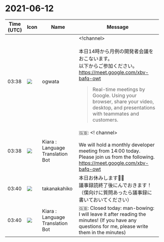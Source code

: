 # 2021-06-12

|Time (UTC)|Icon|Name|Message|
|---|---|---|---|
|03:38|![](https://avatars.slack-edge.com/2019-11-22/845042642576_070441337abaca9fb7b3_72.png)|ogwata|<!channel><br><br>本日14時から月例の開発者会議をおこないます。<br>以下からご参加ください。<br><https://meet.google.com/xbv-bafq-owt><br><blockquote>Real-time meetings by Google. Using your browser, share your video, desktop, and presentations with teammates and customers.</blockquote>|
|03:38|![](https://avatars.slack-edge.com/2021-03-01/1807880975282_5c8ad89e782096649baa_72.png)|Kiara : Language Translation Bot|🇬🇧: &lt;! channel&gt;<br><br>We will hold a monthly developer meeting from 14:00 today.<br>Please join us from the following.<br><https://meet.google.com/xbv-bafq-owt>|
|03:40|![](https://secure.gravatar.com/avatar/0479057e04d0dbef40692b5f171f60e4.jpg?s=72&d=https%3A%2F%2Fa.slack-edge.com%2Fdf10d%2Fimg%2Favatars%2Fava_0015-72.png)|takanakahiko|本日お休みします🙇‍♂️<br>議事録読終了後にんでおきます！（僕向けに質問あったら議事録に書いておいてください）|
|03:40|![](https://avatars.slack-edge.com/2021-03-01/1807880975282_5c8ad89e782096649baa_72.png)|Kiara : Language Translation Bot|🇬🇧: Closed today: man-bowing:<br>I will leave it after reading the minutes! (If you have any questions for me, please write them in the minutes)|
